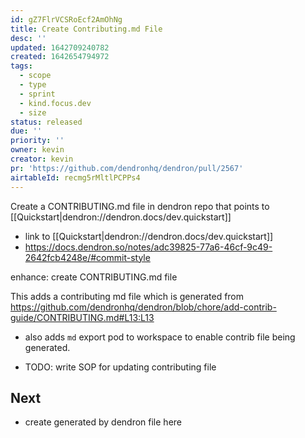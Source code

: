 ```yaml
---
id: gZ7FlrVCSRoEcf2AmOhNg
title: Create Contributing.md File
desc: ''
updated: 1642709240782
created: 1642654794972
tags:
  - scope
  - type
  - sprint
  - kind.focus.dev
  - size
status: released
due: ''
priority: ''
owner: kevin
creator: kevin
pr: 'https://github.com/dendronhq/dendron/pull/2567'
airtableId: recmg5rMltlPCPPs4
---
```


Create a CONTRIBUTING.md file in dendron repo that points to [[Quickstart|dendron://dendron.docs/dev.quickstart]]

  - link to [[Quickstart|dendron://dendron.docs/dev.quickstart]]
  - https://docs.dendron.so/notes/adc39825-77a6-46cf-9c49-2642fcb4248e/#commit-style


enhance: create CONTRIBUTING.md file

This adds a contributing md file which is generated from https://github.com/dendronhq/dendron/blob/chore/add-contrib-guide/CONTRIBUTING.md#L13:L13
- also adds `md` export pod to workspace to enable contrib file being generated.

- TODO: write SOP for updating contributing file


## Next
- create generated by dendron file here